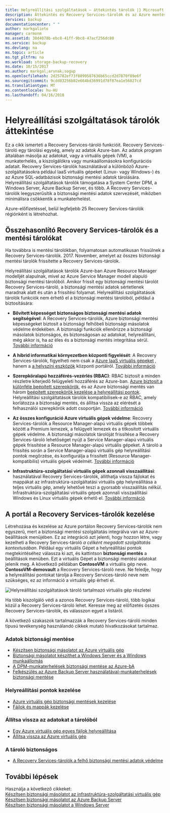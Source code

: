 ```yaml
---
title: Helyreállítási szolgáltatások – áttekintés tárolók |} Microsoft Docs
description: Áttekintés és Recovery Services-tárolók és az Azure mentési tárolókban összehasonlítása.
services: backup
documentationcenter: " "
author: markgalioto
manager: carmonm
ms.assetid: 38d4078b-ebc8-41ff-9bc8-47acf256dc80
ms.service: backup
ms.devlang: na
ms.topic: article
ms.tgt_pltfrm: na
ms.workload: storage-backup-recovery
ms.date: 10/15/2017
ms.author: markgal;arunak;sogup
ms.openlocfilehash: 2d25782ef73f8899587636b65ccd2d7870f89e6f
ms.sourcegitcommit: 9cdd83256b82e664bd36991d78f87ea1e56827cd
ms.translationtype: MT
ms.contentlocale: hu-HU
ms.lasthandoff: 04/16/2018
---
```

# <a name="recovery-services-vaults-overview"></a>Helyreállítási szolgáltatások tárolók áttekintése

Ez a cikk ismerteti a Recovery Services-tároló funkcióit. Recovery Services-tároló egy tárolási egység, amely az adatok Azure-ban. Az adatok program általában másolja az adatokat, vagy a virtuális gépek (VM), a munkaterhelés, a kiszolgálókra vagy munkaállomásokra konfigurációs adatait. Recovery Services-tárolók használatával a különböző Azure-szolgáltatásokra például IaaS virtuális gépeket (Linux- vagy Windows-) és az Azure SQL-adatbázisok biztonsági mentési adatok tárolására. Helyreállítási szolgáltatások tárolók támogatása a System Center DPM, a Windows Server, Azure Backup Server, és több. A Recovery Services-tárolók leegyszerűsítik a biztonsági mentési adatok szervezését, miközben minimálisra csökkentik a munkaterhelést. 

Azure-előfizetéssel, belül legfeljebb 25 Recovery Services-tárolók régiónként is létrehozhat.

## <a name="comparing-recovery-services-vaults-and-backup-vaults"></a>Összehasonlító Recovery Services-tárolók és a mentési tárolókat

Ha továbbra is mentési tárolókban, folyamatosan automatikusan frissülnek a Recovery Services-tárolók. 2017. November, amelyet az összes biztonsági mentési tárolók frissítette a Recovery Services-tárolók. 

Helyreállítási szolgáltatások tárolók Azure-ban Azure Resource Manager modelljét alapulnak, mivel az Azure Service Manager modell alapuló biztonsági mentési tárolóból. Amikor frissít egy biztonsági mentési tárolót Recovery Services-tároló, a biztonsági mentési adatok sértetlenek maradnak alatt és után a frissítési folyamat. Helyreállítási szolgáltatások tárolók funkciók nem érhető el a biztonsági mentési tárolóból, például a biztosítására:

- **Bővített képességet biztonságos biztonsági mentési adatok segítségével**: A Recovery Services-tárolók, Azure biztonsági mentési képességeket biztosít a biztonsági felhőbeli biztonsági másolatok védelme érdekében. A biztonsági funkciók ellenőrizze a biztonsági másolatok biztonságos, és biztonságosan az adatokat, helyreállítani, még akkor is, ha az éles és a biztonsági mentés integritása sérül. [További információ](backup-azure-security-feature.md)

- **A hibrid informatikai környezetben központi figyelését**: A Recovery Services-tárolók, figyelheti nem csak a [Azure IaaS virtuális gépeket](backup-azure-manage-vms.md) , hanem a [a helyszíni eszközök](backup-azure-manage-windows-server.md#manage-backup-items) központi portálról. [További információ](http://azure.microsoft.com/blog/alerting-and-monitoring-for-azure-backup)

- **Szerepköralapú hozzáférés-vezérlés (RBAC)**: RBAC biztosít a minden részletre kiterjedő felügyeleti hozzáférés az Azure-ban. [Azure biztosít a különféle beépített szerepkörök](../role-based-access-control/built-in-roles.md), és az Azure biztonsági mentés van három [beépített szerepkörök kezelése a helyreállítási pontok](backup-rbac-rs-vault.md). Helyreállítási szolgáltatások tárolók kompatibilisek-e az RBAC, amely korlátozza a biztonsági mentés, és állítsa vissza az elérését a felhasználói szerepkörök adott csoportján. [További információ](backup-rbac-rs-vault.md)

- **Az összes konfiguráció Azure virtuális gépek védelme**: Recovery Services-tárolók a Resource Manager-alapú virtuális gépek többek között a Premium lemezek, a felügyelt lemezek és a titkosított virtuális gépek védelme. A biztonsági másolatok tárolóját frissítése a Recovery Services-tároló lehetőséget nyújt a Service Manager-alapú virtuális gépek frissítése a Resource Manager-alapú virtuális gépeket. A tároló a frissítés során a Service Manager-alapú virtuális gép helyreállítási pontok megőrzése, és konfigurálja a frissített (Resource Manager-kompatibilis) virtuális gépek védelmét. [További információ](http://azure.microsoft.com/blog/azure-backup-recovery-services-vault-ga)

- **Infrastruktúra-szolgáltatási virtuális gépek azonnali visszaállítási**: használatával Recovery Services-tárolók, állíthatja vissza fájlokat és mappákat az infrastruktúra-szolgáltatási virtuális gép helyreállítása a teljes virtuális gép, amely lehetővé teszi a gyorsabb visszaállítás nélkül. Infrastruktúra-szolgáltatási virtuális gépek azonnali visszaállítási Windows és Linux virtuális gépek érhető el. [További információ](http://azure.microsoft.com/blog/instant-file-recovery-from-azure-linux-vm-backup-using-azure-backup-preview)

## <a name="managing-your-recovery-services-vaults-in-the-portal"></a>A portál a Recovery Services-tárolók kezelése
Létrehozása és kezelése az Azure portálon Recovery Services-tárolók nem egyszerű, mert a biztonsági mentési szolgáltatás integrálva van az Azure-beállítások menüjében. Ez az integráció azt jelenti, hogy hozzon létre, vagy kezelheti a Recovery Services-tároló *a célként megadott szolgáltatás kontextusában*. Például egy virtuális Gépet a helyreállítási pontok megtekintéséhez válassza ki azt, és kattintson **biztonsági mentés** a beállítások menüben. Ezt a virtuális Gépet a biztonsági mentési adatokat jelenik meg. A következő példában **ContosoVM** a virtuális gép neve. **ContosoVM-demovault** a Recovery Services-tároló neve. Ne feledje, hogy a helyreállítási pontokat tárolja a Recovery Services-tároló neve nem szükséges, ez az információ a virtuális gép érheti el.  

![Helyreállítási szolgáltatások tároló tartalmazó virtuális gép részletei](./media/backup-azure-recovery-services-vault-overview/rs-vault-in-context.png)

Ha több kiszolgáló védi a azonos Recovery Services-tároló, több logikai közül a Recovery Services-tároló lehet. Keresse meg az előfizetés összes Recovery Services-tárolók, és válasszon egyet a listáról.

A következő szakaszok tartalmazzák a Recovery Services-tároló minden típusú tevékenység használandó cikkek mutató hivatkozásokat tartalmaz.

### <a name="back-up-data"></a>Adatok biztonsági mentése
- [Készítsen biztonsági másolatot az Azure virtuális gép](backup-azure-vms-first-look-arm.md)
- [Biztonsági másolatot készíthet a Windows Server és a Windows munkaállomás](backup-try-azure-backup-in-10-mins.md)
- [A DPM-munkaterhelések biztonsági mentése az Azure-bA](backup-azure-dpm-introduction.md)
- [Felkészülés az Azure Backup Server használatával-munkaterhelések biztonsági mentése](backup-azure-microsoft-azure-backup.md)

### <a name="manage-recovery-points"></a>Helyreállítási pontok kezelése
- [Azure virtuális gép biztonsági mentések kezelése](backup-azure-manage-vms.md)
- [Fájlok és mappák kezelése](backup-azure-manage-windows-server.md)

### <a name="restore-data-from-the-vault"></a>Állítsa vissza az adatokat a tárolóból
- [Egy Azure virtuális gép egyes fájlok helyreállítása](backup-azure-restore-files-from-vm.md)
- [Állítsa vissza az Azure virtuális gép](backup-azure-arm-restore-vms.md)

### <a name="secure-the-vault"></a>A tároló biztonságos
- [A Recovery Services-tárolók a felhő biztonsági mentési adatok védelme](backup-azure-security-feature.md)



## <a name="next-steps"></a>További lépések
Használja a következő cikkeket:</br>
[Készítsen biztonsági másolatot az infrastruktúra-szolgáltatási virtuális gép](backup-azure-arm-vms-prepare.md)</br>
[Készítsen biztonsági másolatot az Azure Backup Server](backup-azure-microsoft-azure-backup.md)</br>
[Készítsen biztonsági másolatot a Windows Server](backup-configure-vault.md)
